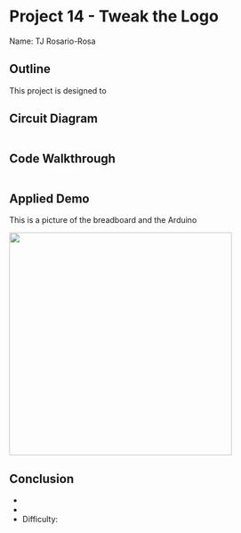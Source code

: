 # Project 14 - Tweak the Logo

Name: TJ Rosario-Rosa
<!--
        Due:
 Start time: 
   End time:
    Elapsed:
-->

## Outline
<!-- Summarize the project in a clear, concise few sentences. -->
This project is designed to 


## Circuit Diagram
<!-- https://www.circuit-diagram.org/editor/ -->
<img src="  " width="400">



## Code Walkthrough
<!-- Post and document important code here -->

```arduino

```


## Applied Demo
<!-- Upload pictures that show that the project has worked -->
This is a picture of the breadboard and the Arduino

<img src="https://placedog.net/498?random" width="400">


## Conclusion 
<!-- What went wrong/right? What can you do to make this better? How difficult did you find this project? -->
 - 
 - 
 - Difficulty: 
